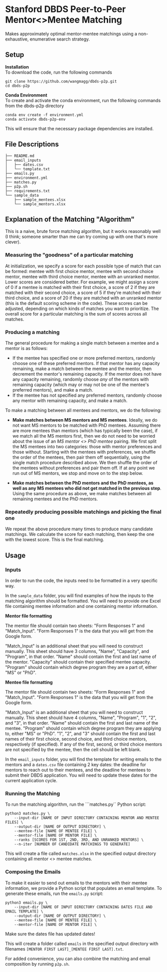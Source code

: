 # Stanford DBDS Peer-to-Peer Mentor<>Mentee Matching
Makes approximately optimal mentor-mentee matchings using a non-exhaustive, enumerative search strategy. 

## Setup
__Installation__ <br />
To download the code, run the following commands <br />
```
git clone https://github.com/wangmagg/dbds-p2p.git
cd dbds-p2p
```
__Conda Environment__ <br />
To create and activate the conda environment, run the following commands from the dbds-p2p directory <br />
```
conda env create -f environment.yml
conda activate dbds-p2p-env
```
This will ensure that the necessary package dependencies are installed.

## File Descriptions
```
├── README.md 
├── email_inputs
│   ├── dates.csv
│   └── template.txt
├── emails.py
├── environment.yml
├── matches.py
├── p2p.sh
├── requirements.txt
└── sample_data
    ├── sample_mentees.xlsx
    └── sample_mentors.xlsx
```

## Explanation of the Matching "Algorithm"
This is a naive, brute force matching algorithm, but it works reasonably well (I think; someone smarter than me can try coming up with one that's more clever). 

### Measuring the "goodness" of a particular matching
At initialization, we specify a score for each possible type of match that can be formed: mentee with first choice mentor, mentee with second choice mentor, mentee with third choice mentor, mentee with an unranked mentor. Lower scores are considered better. For example, we might assign a score of 0 if a mentee is matched with their first choice, a score of 2 if they are matched with their second choice, a score of 5 if they're matched with their third choice, and a score of 20 if they are matched with an unranked mentor (this is the default scoring scheme in the code). These scores can be adjusted, depending on which kinds of matches you want to prioritize. The overall score for a particular matching is the sum of scores across all matches. 

### Producing a matching
The general procedure for making a single match between a mentee and a mentor is as follows: 
* If the mentee has specified one or more preferred mentors, randomly choose one of these preferred mentors. If that mentor has any capacity remaining, make a match between the mentee and the mentor, then decrement the mentor's remaining capacity. If the mentor does not have any capacity remaining, randomly choose _any_ of the mentors with remaining capacity (which may or may not be one of the mentee's preferred mentors), and make a match.
* If the mentee has not specified any preferred mentors, randomly choose any mentor with remaining capacity, and make a match.

To make a matching between all mentees and mentors, we do the following:
* __Make matches between MS mentors and MS mentees__. Ideally, we do not want MS mentors to be matched with PhD mentees. Assuming there are more mentees than mentors (which has typically been the case), if we match all the MS mentors first, then we do not need to be worried about the issue of an _MS mentor <> PhD mentee_ pairing. We first split the MS mentees into two categories: those with mentor preferences and those without. Starting with the mentees with preferences, we shuffle the order of the mentees, then pair them off sequentially, using the single match procedure described above. We then shuffle the order of the mentees without preferences and pair them off. If at any point we run out of MS mentors, we stop and move on to the step below.

* __Make matches between the PhD mentors and the PhD mentees, as well as any MS mentees who did not get matched in the previous step__. Using the same procedure as above, we make matches between all remaining mentees and the PhD mentors. 

### Repeatedly producing possible matchings and picking the final one
We repeat the above procedure many times to produce many candidate matchings. We calculate the score for each matching, then keep the one with the lowest score. This is the final matching.


## Usage
### Inputs
In order to run the code, the inputs need to be formatted in a very specific way. 

In the ```sample_data``` folder, you will find examples of how the inputs to the matching algorithm should be formatted. You will need to provide one Excel file containing mentee information and one containing mentor information. 

__Mentor file formatting__ 

The mentor file should contain two sheets: "Form Responses 1" and "Match_Input". "Form Responses 1" is the data that you will get from the Google form.

"Match_Input" is an additional sheet that you will need to construct manually. This sheet should have 3 columns, "Name", "Capacity", and "Program", in that order. "Name" should contain the first and last name of the mentor. "Capacity" should contain their specified mentee capacity. "Program" should contain which degree program they are a part of, either "MS" or "PhD". 

__Mentee file formatting__

The mentor file should contain two sheets: "Form Responses 1" and "Match_Input". "Form Responses 1" is the data that you will get from the Google form.

"Match_Input" is an additional sheet that you will need to construct manually. This sheet should have 4 columns, "Name", "Program", "1", "2", and "3", in that order. "Name" should contain the first and last name of the mentee. "Program" should contain which degree program they are applying to, either "MS" or "PhD". "1", "2", and "3" should contain the first and last names of their first choice, second choice, and third choice mentors, respectively (if specified). If any of the first, second, or third choice mentors are not specified by the mentee, then the cell should be left blank.

In the ```email_inputs``` folder, you will find the template for writing emails to the mentors and a ```dates.csv``` file containing 2 key dates: the deadline for mentors to reach out to their mentees, and the deadline for mentees to submit their DBDS application. You will need to update these dates for the current application cycle.

### Running the Matching
To run the matching algorithm, run the ```matches.py`` Python script:
```
python3 matches.py \
    --input-dir [NAME OF INPUT DIRECTORY CONTAINING MENTOR AND MENTEE FILES] \
    --output-dir [NAME OF OUTPUT DIRECTORY] \
    --mentee-file [NAME OF MENTEE FILE] \
    --mentor-file [NAME OF MENTOR FILE] \
    --ranks [SCORES FOR 1ST, 2ND, 3RD, AND UNRANKED MENTORS] \
    --n-iter [NUMBER OF CANDIDATE MATCHINGS TO GENERATE]
```
This will create a file called ```matches.xlsx``` in the specified output directory containing all mentor <> mentee matches.

### Composing the Emails
To make it easier to send out emails to the mentors with their mentee information, we provide a Python script that populates an email template. To generate these emails, run the ```emails.py``` script:

```
python3 emails.py \
    --input-dir [NAME OF INPUT DIRECTORY CONTAINING DATES FILE AND EMAIL TEMPLATE] \
    --output-dir [NAME OF OUTPUT DIRECTORY] \
    --mentee-file [NAME OF MENTEE FILE] \
    --mentor-file [NAME OF MENTOR FILE] \
```
Make sure the dates file has updated dates!

This will create a folder called ```emails``` in the specified output directory with filenames ```[MENTOR FIRST LAST]_[MENTEE FIRST LAST].txt```. 

For added convenience, you can also combine the matching and email composition by running ```p2p.sh```.


